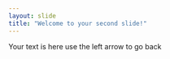 ```yaml
---
layout: slide
title: "Welcome to your second slide!"
---
```

Your text is here
use the left arrow to go back
